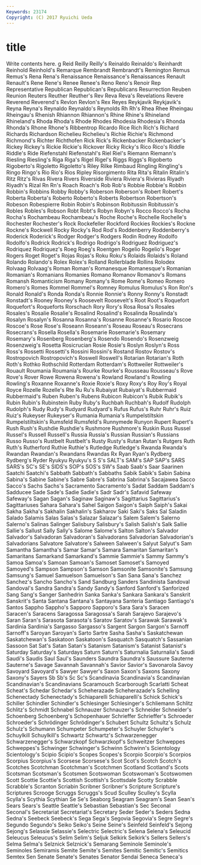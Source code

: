 ```yaml
---
Keywords: 23174 
Copyright: (C) 2017 Ryuichi Ueda
---
```


# title

Write contents here.
g Reid Reilly Reilly's Reinaldo Reinaldo's
Reinhardt Reinhold Reinhold's Remarque Rembrandt Rembrandt's Remington Remus Remus's Rena
Rena's Renaissance Renaissance's Renaissances Renault Renault's Rene Rene's Renee Renee's
Reno Reno's Renoir Rep Representative Republican Republican's Republicans Resurrection Reuben
Reunion Reuters Reuther Reuther's Rev Reva Reva's Revelations Revere Reverend
Reverend's Revlon Revlon's Rex Reyes Reykjavik Reykjavik's Reyna Reyna's Reynaldo
Reynaldo's Reynolds Rh Rh's Rhea Rhee Rheingau Rheingau's Rhenish Rhiannon
Rhiannon's Rhine Rhine's Rhineland Rhineland's Rhoda Rhoda's Rhode Rhodes Rhodesia
Rhodesia's Rhonda Rhonda's Rhone Rhone's Ribbentrop Ricardo Rice Rich Rich's
Richard Richards Richardson Richelieu Richelieu's Richie Richie's Richmond Richmond's Richter
Richthofen Rick Rick's Rickenbacker Rickenbacker's Rickey Rickey's Rickie Rickie's Rickover
Ricky Ricky's Rico Rico's Riddle Riddle's Ride Riefenstahl Riefenstahl's Riel
Riel's Riemann Riemann's Riesling Riesling's Riga Riga's Rigel Rigel's Riggs
Riggs's Rigoberto Rigoberto's Rigoletto Rigoletto's Riley Rilke Rimbaud Ringling Ringling's
Ringo Ringo's Rio Rio's Rios Ripley Risorgimento Rita Rita's Ritalin
Ritalin's Ritz Ritz's Rivas Rivera Rivers Riverside Riviera Riviera's Rivieras
Riyadh Riyadh's Rizal Rn Rn's Roach Roach's Rob Rob's Robbie
Robbie's Robbin Robbin's Robbins Robby Robby's Roberson Roberson's Robert Robert's
Roberta Roberta's Roberto Roberto's Roberts Robertson Robertson's Robeson Robespierre Robin
Robin's Robinson Robitussin Robitussin's Robles Robles's Robson Robt Robt's Robyn
Robyn's Rocco Rocco's Rocha Rocha's Rochambeau Rochambeau's Roche Roche's Rochelle
Rochelle's Rochester Rochester's Rock Rockefeller Rockford Rockies Rockies's Rockne Rockne's
Rockwell Rocky Rocky's Rod Rod's Roddenberry Roddenberry's Roderick Roderick's Rodger
Rodger's Rodgers Rodin Rodney Rodolfo Rodolfo's Rodrick Rodrick's Rodrigo Rodrigo's
Rodriguez Rodriguez's Rodriquez Rodriquez's Roeg Roeg's Roentgen Rogelio Rogelio's Roger
Rogers Roget Roget's Rojas Rojas's Roku Roku's Rolaids Rolaids's Roland
Rolando Rolando's Rolex Rolex's Rolland Rollerblade Rollins Rolodex Rolvaag Rolvaag's
Roman Roman's Romanesque Romanesque's Romanian Romanian's Romanians Romanies Romano Romanov
Romanov's Romans Romansh Romanticism Romany Romany's Rome Rome's Romeo Romero
Romero's Romes Rommel Rommel's Romney Romulus Romulus's Ron Ron's Ronald
Ronald's Ronda Ronda's Ronnie Ronnie's Ronny Ronny's Ronstadt Ronstadt's Rooney
Rooney's Roosevelt Roosevelt's Root Root's Roquefort Roquefort's Roqueforts Rorschach Rory
Rory's Rosa Rosa's Rosales Rosales's Rosalie Rosalie's Rosalind Rosalind's Rosalinda
Rosalinda's Rosalyn Rosalyn's Rosanna Rosanna's Rosanne Rosanne's Rosario Roscoe Roscoe's
Rose Rose's Roseann Roseann's Roseau Roseau's Rosecrans Rosecrans's Rosella Rosella's
Rosemarie Rosemarie's Rosemary Rosemary's Rosenberg Rosenberg's Rosendo Rosendo's Rosenzweig Rosenzweig's
Rosetta Rosicrucian Rosie Rosie's Roslyn Roslyn's Ross Ross's Rossetti Rossetti's
Rossini Rossini's Rostand Rostov Rostov's Rostropovich Rostropovich's Roswell Roswell's Rotarian
Rotarian's Roth Roth's Rothko Rothschild Rotterdam Rotterdam's Rottweiler Rottweiler's Rouault
Roumania Roumania's Rourke Rourke's Rousseau Rousseau's Rove Rove's Rover Rowe
Rowena Rowena's Rowland Rowland's Rowling Rowling's Roxanne Roxanne's Roxie Roxie's
Roxy Roxy's Roy Roy's Royal Royce Rozelle Rozelle's Rte Ru
Ru's Rubaiyat Rubaiyat's Rubbermaid Rubbermaid's Ruben Ruben's Rubens Rubicon Rubicon's
Rubik Rubik's Rubin Rubin's Rubinstein Ruby Ruby's Ruchbah Ruchbah's Rudolf
Rudolph Rudolph's Rudy Rudy's Rudyard Rudyard's Rufus Rufus's Ruhr Ruhr's
Ruiz Ruiz's Rukeyser Rukeyser's Rumania Rumania's Rumpelstiltskin Rumpelstiltskin's Rumsfeld Rumsfeld's
Runnymede Runyon Rupert Rupert's Rush Rush's Rushdie Rushdie's Rushmore Rushmore's
Ruskin Russ Russel Russel's Russell Russell's Russia Russia's Russian Russian's
Russians Russo Russo's Rustbelt Rustbelt's Rusty Rusty's Rutan Rutan's Rutgers
Ruth Ruth's Rutherford Ruthie Ruthie's Rutledge Rutledge's Rwanda Rwanda's Rwandan
Rwandan's Rwandans Rwandas Rx Ryan Ryan's Rydberg Rydberg's Ryder Ryukyu
Ryukyu's S S's SALT's SAM's SAP SAP's SARS SARS's SC's
SE's SIDS's SOP's SOS's SW's Saab Saab's Saar Saarinen Saatchi
Saatchi's Sabbath Sabbath's Sabbaths Sabik Sabik's Sabin Sabina Sabina's Sabine
Sabine's Sabre Sabre's Sabrina Sabrina's Sacajawea Sacco Sacco's Sachs Sachs's
Sacramento Sacramento's Sadat Saddam Saddam's Sadducee Sade Sade's Sadie Sadie's
Sadr Sadr's Safavid Safeway Safeway's Sagan Sagan's Saginaw Saginaw's Sagittarius
Sagittarius's Sagittariuses Sahara Sahara's Sahel Saigon Saigon's Saiph Saiph's Sakai
Sakha Sakha's Sakhalin Sakhalin's Sakharov Saki Saki's Saks Sal Saladin
Salado Salamis Salas Salas's Salazar Salazar's Salem Salem's Salerno Salerno's
Salinas Salinger Salisbury Salisbury's Salish Salish's Salk Sallie Sallie's Sallust
Sally Sally's Salome Salome's Salton Salton's Salvador Salvador's Salvadoran Salvadoran's
Salvadorans Salvadorian Salvadorian's Salvadorians Salvatore Salvatore's Salween Salween's Salyut Salyut's
Sam Samantha Samantha's Samar Samar's Samara Samaritan Samaritan's Samaritans Samarkand
Samarkand's Sammie Sammie's Sammy Sammy's Samoa Samoa's Samoan Samoan's Samoset
Samoset's Samoyed Samoyed's Sampson Sampson's Samson Samsonite Samsonite's Samsung Samsung's
Samuel Samuelson Samuelson's San Sana Sana's Sanchez Sanchez's Sancho Sancho's
Sand Sandburg Sanders Sandinista Sandoval Sandoval's Sandra Sandra's Sandy Sandy's
Sanford Sanford's Sanforized Sang Sang's Sanger Sanhedrin Sanka Sanka's Sankara
Sankara's Sanskrit Sanskrit's Santa Santana Santana's Santayana Santeria Santiago Santiago's
Santos Sappho Sappho's Sapporo Sapporo's Sara Sara's Saracen Saracen's Saracens
Saragossa Saragossa's Sarah Sarajevo Sarajevo's Saran Saran's Sarasota Sarasota's Saratov
Saratov's Sarawak Sarawak's Sardinia Sardinia's Sargasso Sargasso's Sargent Sargon Sargon's
Sarnoff Sarnoff's Saroyan Saroyan's Sarto Sartre Sasha Sasha's Saskatchewan Saskatchewan's
Saskatoon Saskatoon's Sasquatch Sasquatch's Sassanian Sassoon Sat Sat's Satan Satan's
Satanism Satanism's Satanist Satanist's Saturday Saturday's Saturdays Saturn Saturn's Saturnalia
Saturnalia's Saudi Saudi's Saudis Saul Saul's Saunders Saundra Saundra's Saussure
Sauterne Sauterne's Savage Savannah Savannah's Savior Savior's Savonarola Savoy Savoyard
Savoyard's Sawyer Sawyer's Saxon Saxon's Saxons Saxony Saxony's Sayers Sb
Sb's Sc Sc's Scandinavia Scandinavia's Scandinavian Scandinavian's Scandinavians Scaramouch Scarborough
Scarlatti Scheat Scheat's Schedar Schedar's Scheherazade Scheherazade's Schelling Schenectady Schenectady's
Schiaparelli Schiaparelli's Schick Schick's Schiller Schindler Schindler's Schlesinger Schlesinger's Schliemann
Schlitz Schlitz's Schmidt Schnabel Schnauzer Schnauzer's Schneider Schneider's Schoenberg Schoenberg's
Schopenhauer Schrieffer Schrieffer's Schroeder Schroeder's Schrödinger Schrödinger's Schubert Schultz Schultz's
Schulz Schulz's Schumann Schumpeter Schumpeter's Schuyler Schuyler's Schuylkill Schuylkill's Schwartz
Schwartz's Schwarzenegger Schwarzenegger's Schwarzkopf Schwarzkopf's Schweitzer Schweppes Schweppes's Schwinger Schwinger's
Schwinn Schwinn's Scientology Scientology's Scipio Scipio's Scopes Scopes's Scorpio Scorpio's
Scorpios Scorpius Scorpius's Scorsese Scorsese's Scot Scot's Scotch Scotch's Scotches
Scotchman Scotchman's Scotchmen Scotland Scotland's Scots Scotsman Scotsman's Scotsmen Scotswoman
Scotswoman's Scotswomen Scott Scottie Scottie's Scottish Scottish's Scottsdale Scotty Scrabble
Scrabble's Scranton Scriabin Scribner Scribner's Scripture Scripture's Scriptures Scrooge Scruggs
Scruggs's Scud Sculley Sculley's Scylla Scylla's Scythia Scythian Se Se's
Seaborg Seagram Seagram's Sean Sean's Sears Sears's Seattle Seattle's Sebastian
Sebastian's Sec Seconal Seconal's Secretariat Secretariat's Secretary Seder Seder's Seders
Sedna Sedna's Seebeck Seebeck's Sega Sega's Segovia Segovia's Segre Segre's
Segundo Segundo's Seiko Seiko's Seine Seine's Seinfeld Seinfeld's Sejong Sejong's
Selassie Selassie's Selectric Selectric's Selena Selena's Seleucid Seleucus Seleucus's Selim
Selim's Seljuk Selkirk Selkirk's Sellers Sellers's Selma Selma's Selznick Selznick's
Semarang Seminole Seminole's Seminoles Semiramis Semite Semite's Semites Semitic Semitic's
Semitics Semtex Sen Senate Senate's Senates Senator Sendai Seneca Seneca's
